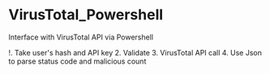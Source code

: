# VirusTotal_Powershell
Interface with VirusTotal API via Powershell 

!. Take user's hash and API key
2. Validate
3. VirusTotal API call
4. Use Json to parse status code and malicious count
